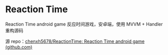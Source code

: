 # Reaction Time
Reaction Time  android game 反应时间游戏，安卓端，使用 MVVM + Handler 重构源码

源 repo：[chenxh5678/ReactionTime: Reaction Time android game (github.com)](https://github.com/chenxh5678/ReactionTime)
